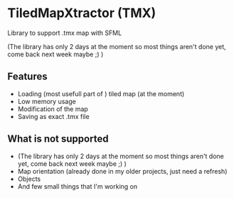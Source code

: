# TiledMapXtractor (TMX)

Library to support .tmx map with SFML

(The library has only 2 days at the moment so most things aren't done yet, come back next week maybe ;) )

## Features 

- Loading (most usefull part of ) tiled map (at the moment)
- Low memory usage
- Modification of the map
- Saving as exact .tmx file

## What is not supported

- (The library has only 2 days at the moment so most things aren't done yet, come back next week maybe ;) )
- Map orientation (already done in my older projects, just need a refresh)
- Objects
- And few small things that I'm working on
